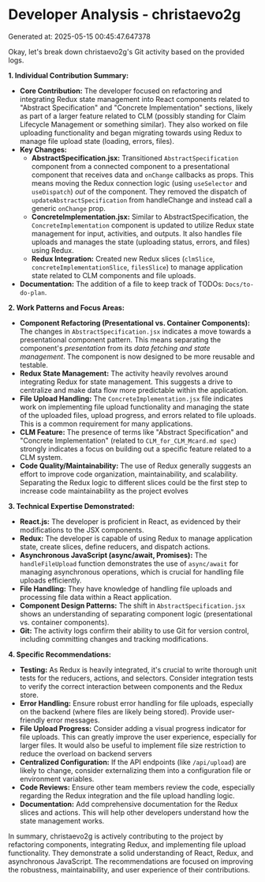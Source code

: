 # Developer Analysis - christaevo2g
Generated at: 2025-05-15 00:45:47.647378

Okay, let's break down christaevo2g's Git activity based on the provided logs.

**1. Individual Contribution Summary:**

*   **Core Contribution:**  The developer focused on refactoring and integrating Redux state management into React components related to "Abstract Specification" and "Concrete Implementation" sections, likely as part of a larger feature related to CLM (possibly standing for Claim Lifecycle Management or something similar). They also worked on file uploading functionality and began migrating towards using Redux to manage file upload state (loading, errors, files).
*   **Key Changes:**
    *   **AbstractSpecification.jsx:** Transitioned `AbstractSpecification` component from a connected component to a presentational component that receives data and `onChange` callbacks as props.  This means moving the Redux connection logic (using `useSelector` and `useDispatch`) *out* of the component.  They removed the dispatch of `updateAbstractSpecification` from handleChange and instead call a generic `onChange` prop.
    *   **ConcreteImplementation.jsx:** Similar to AbstractSpecification, the `ConcreteImplementation` component is updated to utilize Redux state management for input, activities, and outputs.  It also handles file uploads and manages the state (uploading status, errors, and files) using Redux.
    *   **Redux Integration:** Created new Redux slices (`clmSlice`, `concreteImplementationSlice`, `filesSlice`) to manage application state related to CLM components and file uploads.
*   **Documentation:** The addition of a file to keep track of TODOs: `Docs/to-do-plan`.

**2. Work Patterns and Focus Areas:**

*   **Component Refactoring (Presentational vs. Container Components):** The changes in `AbstractSpecification.jsx` indicates a move towards a presentational component pattern.  This means separating the component's *presentation* from its *data fetching and state management*. The component is now designed to be more reusable and testable.
*   **Redux State Management:** The activity heavily revolves around integrating Redux for state management. This suggests a drive to centralize and make data flow more predictable within the application.
*   **File Upload Handling:** The `ConcreteImplementation.jsx` file indicates work on implementing file upload functionality and managing the state of the uploaded files, upload progress, and errors related to file uploads. This is a common requirement for many applications.
*   **CLM Feature:**  The presence of terms like "Abstract Specification" and "Concrete Implementation" (related to `CLM_for_CLM_Mcard.md spec`) strongly indicates a focus on building out a specific feature related to a CLM system.
*   **Code Quality/Maintainability:** The use of Redux generally suggests an effort to improve code organization, maintainability, and scalability. Separating the Redux logic to different slices could be the first step to increase code maintainability as the project evolves

**3. Technical Expertise Demonstrated:**

*   **React.js:** The developer is proficient in React, as evidenced by their modifications to the JSX components.
*   **Redux:** The developer is capable of using Redux to manage application state, create slices, define reducers, and dispatch actions.
*   **Asynchronous JavaScript (async/await, Promises):** The `handleFileUpload` function demonstrates the use of `async/await` for managing asynchronous operations, which is crucial for handling file uploads efficiently.
*   **File Handling:** They have knowledge of handling file uploads and processing file data within a React application.
*   **Component Design Patterns:**  The shift in `AbstractSpecification.jsx` shows an understanding of separating component logic (presentational vs. container components).
*   **Git:** The activity logs confirm their ability to use Git for version control, including committing changes and tracking modifications.

**4. Specific Recommendations:**

*   **Testing:** As Redux is heavily integrated, it's crucial to write thorough unit tests for the reducers, actions, and selectors.  Consider integration tests to verify the correct interaction between components and the Redux store.
*   **Error Handling:** Ensure robust error handling for file uploads, especially on the backend (where files are likely being stored).  Provide user-friendly error messages.
*   **File Upload Progress:**  Consider adding a visual progress indicator for file uploads.  This can greatly improve the user experience, especially for larger files.  It would also be useful to implement file size restriction to reduce the overload on backend servers
*   **Centralized Configuration:** If the API endpoints (like `/api/upload`) are likely to change, consider externalizing them into a configuration file or environment variables.
*   **Code Reviews:** Ensure other team members review the code, especially regarding the Redux integration and the file upload handling logic.
*   **Documentation:** Add comprehensive documentation for the Redux slices and actions. This will help other developers understand how the state management works.

In summary, christaevo2g is actively contributing to the project by refactoring components, integrating Redux, and implementing file upload functionality. They demonstrate a solid understanding of React, Redux, and asynchronous JavaScript. The recommendations are focused on improving the robustness, maintainability, and user experience of their contributions.
